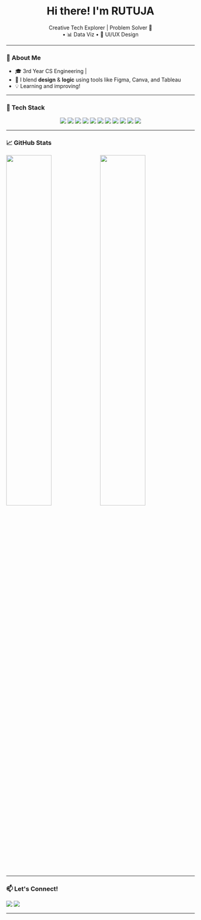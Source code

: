 <h1 align="center">Hi there! I'm RUTUJA</h1>

<p align="center">
Creative Tech Explorer | Problem Solver 🧠 <br>
 • 📊 Data Viz • 🎨 UI/UX Design
</p>

---

### 🚀 About Me
- 🎓 3rd Year CS Engineering | 
- 🎨 I blend **design** & **logic** using tools like Figma, Canva, and Tableau
- 💡 Learning and improving!

---

### 💼 Tech Stack

<p align="center">
<img src="https://img.shields.io/badge/JavaScript-000?style=for-the-badge&logo=javascript" />
<img src="https://img.shields.io/badge/Python-000?style=for-the-badge&logo=python" />
<img src="https://img.shields.io/badge/Java-000?style=for-the-badge&logo=java" />
<img src="https://img.shields.io/badge/C-000?style=for-the-badge&logo=c" />
<img src="https://img.shields.io/badge/C++-000?style=for-the-badge&logo=c%2B%2B" />
<img src="https://img.shields.io/badge/HTML5-000?style=for-the-badge&logo=html5" />
<img src="https://img.shields.io/badge/CSS3-000?style=for-the-badge&logo=css3" />
<img src="https://img.shields.io/badge/MySQL-000?style=for-the-badge&logo=mysql" />
<img src="https://img.shields.io/badge/Tableau-000?style=for-the-badge&logo=tableau" />
<img src="https://img.shields.io/badge/Figma-000?style=for-the-badge&logo=figma" />
<img src="https://img.shields.io/badge/Canva-000?style=for-the-badge&logo=canva" />
</p>

---

### 📈 GitHub Stats

<p>
<img src="https://github-readme-stats.vercel.app/api?username=Alohomoraaaaa&theme=radical&show_icons=true" width="49%" />
<img src="https://github-readme-streak-stats-eight.vercel.app?user=Alohomoraaaaa&theme=radical" width="49%" />
</p>

---

### 📫 Let's Connect!
<p>
  <a href="https://www.linkedin.com/in/rutuja-nangare-565123269/"><img src="https://img.shields.io/badge/LinkedIn-0077B5?style=for-the-badge&logo=linkedin&logoColor=white"/></a>
  <a href="rutujaaaaa5@gmail.com"><img src="https://img.shields.io/badge/Gmail-D14836?style=for-the-badge&logo=gmail&logoColor=white"/></a>
</p>

---

